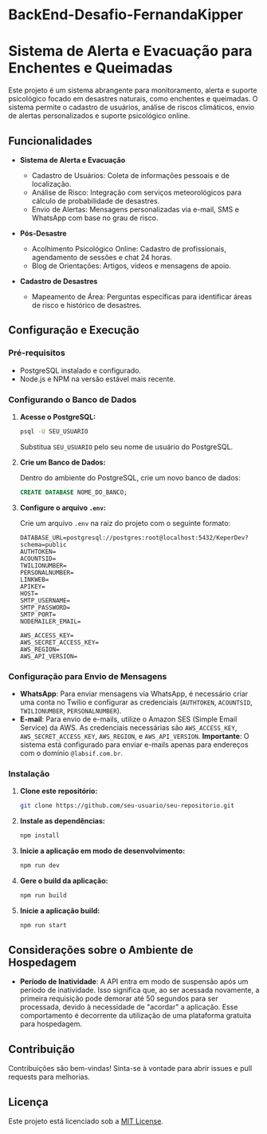 # BackEnd-Desafio-FernandaKipper

# Sistema de Alerta e Evacuação para Enchentes e Queimadas

Este projeto é um sistema abrangente para monitoramento, alerta e suporte psicológico focado em desastres naturais, como enchentes e queimadas. O sistema permite o cadastro de usuários, análise de riscos climáticos, envio de alertas personalizados e suporte psicológico online.

## Funcionalidades

- **Sistema de Alerta e Evacuação**

  - Cadastro de Usuários: Coleta de informações pessoais e de localização.
  - Análise de Risco: Integração com serviços meteorológicos para cálculo de probabilidade de desastres.
  - Envio de Alertas: Mensagens personalizadas via e-mail, SMS e WhatsApp com base no grau de risco.

- **Pós-Desastre**

  - Acolhimento Psicológico Online: Cadastro de profissionais, agendamento de sessões e chat 24 horas.
  - Blog de Orientações: Artigos, vídeos e mensagens de apoio.

- **Cadastro de Desastres**
  - Mapeamento de Área: Perguntas específicas para identificar áreas de risco e histórico de desastres.

## Configuração e Execução

### Pré-requisitos

- PostgreSQL instalado e configurado.
- Node.js e NPM na versão estável mais recente.

### Configurando o Banco de Dados

1. **Acesse o PostgreSQL:**

   ```bash
   psql -U SEU_USUARIO
   ```

   Substitua `SEU_USUARIO` pelo seu nome de usuário do PostgreSQL.

2. **Crie um Banco de Dados:**

   Dentro do ambiente do PostgreSQL, crie um novo banco de dados:

   ```sql
   CREATE DATABASE NOME_DO_BANCO;
   ```

3. **Configure o arquivo `.env`:**

   Crie um arquivo `.env` na raiz do projeto com o seguinte formato:

   ```env
   DATABASE_URL=postgresql://postgres:root@localhost:5432/KeperDev?schema=public
   AUTHTOKEN=
   ACOUNTSID=
   TWILIONUMBER=
   PERSONALNUMBER=
   LINKWEB=
   APIKEY=
   HOST=
   SMTP_USERNAME=
   SMTP_PASSWORD=
   SMTP_PORT=
   NODEMAILER_EMAIL=

   AWS_ACCESS_KEY=
   AWS_SECRET_ACCESS_KEY=
   AWS_REGION=
   AWS_API_VERSION=
   ```

### Configuração para Envio de Mensagens

- **WhatsApp**: Para enviar mensagens via WhatsApp, é necessário criar uma conta no Twilio e configurar as credenciais (`AUTHTOKEN`, `ACOUNTSID`, `TWILIONUMBER`, `PERSONALNUMBER`).
- **E-mail**: Para envio de e-mails, utilize o Amazon SES (Simple Email Service) da AWS. As credenciais necessárias são `AWS_ACCESS_KEY`, `AWS_SECRET_ACCESS_KEY`, `AWS_REGION`, e `AWS_API_VERSION`. **Importante**: O sistema está configurado para enviar e-mails apenas para endereços com o domínio `@labsif.com.br`.

### Instalação

1. **Clone este repositório:**

   ```bash
   git clone https://github.com/seu-usuario/seu-repositorio.git
   ```

2. **Instale as dependências:**

   ```bash
   npm install
   ```

3. **Inicie a aplicação em modo de desenvolvimento:**

   ```bash
   npm run dev
   ```

4. **Gere o build da aplicação:**

   ```bash
   npm run build
   ```

5. **Inicie a aplicação build:**

   ```bash
   npm run start
   ```

## Considerações sobre o Ambiente de Hospedagem

- **Período de Inatividade**: A API entra em modo de suspensão após um período de inatividade. Isso significa que, ao ser acessada novamente, a primeira requisição pode demorar até 50 segundos para ser processada, devido à necessidade de "acordar" a aplicação. Esse comportamento é decorrente da utilização de uma plataforma gratuita para hospedagem.

## Contribuição

Contribuições são bem-vindas! Sinta-se à vontade para abrir issues e pull requests para melhorias.

## Licença

Este projeto está licenciado sob a [MIT License](LICENSE).
